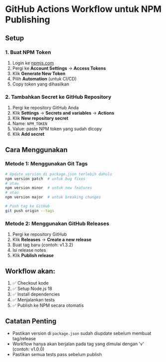 # GitHub Actions Workflow untuk NPM Publishing

## Setup

### 1. Buat NPM Token
1. Login ke [npmjs.com](https://www.npmjs.com/)
2. Pergi ke **Account Settings** → **Access Tokens**
3. Klik **Generate New Token**
4. Pilih **Automation** (untuk CI/CD)
5. Copy token yang dihasilkan

### 2. Tambahkan Secret ke GitHub Repository
1. Pergi ke repository GitHub Anda
2. Klik **Settings** → **Secrets and variables** → **Actions**
3. Klik **New repository secret**
4. Name: `NPM_TOKEN`
5. Value: paste NPM token yang sudah dicopy
6. Klik **Add secret**

## Cara Menggunakan

### Metode 1: Menggunakan Git Tags
```bash
# Update version di package.json terlebih dahulu
npm version patch  # untuk bug fixes
# atau
npm version minor  # untuk new features
# atau
npm version major  # untuk breaking changes

# Push tag ke GitHub
git push origin --tags
```

### Metode 2: Menggunakan GitHub Releases
1. Pergi ke repository GitHub
2. Klik **Releases** → **Create a new release**
3. Buat tag baru (contoh: v1.3.2)
4. Isi release notes
5. Klik **Publish release**

## Workflow akan:
1. ✅ Checkout kode
2. ✅ Setup Node.js 18
3. ✅ Install dependencies
4. ✅ Menjalankan tests
5. ✅ Publish ke NPM secara otomatis

## Catatan Penting
- Pastikan version di `package.json` sudah diupdate sebelum membuat tag/release
- Workflow hanya akan berjalan pada tag yang dimulai dengan 'v' (contoh: v1.0.0)
- Pastikan semua tests pass sebelum publish